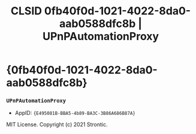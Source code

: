 ﻿---
title: "CLSID 0fb40f0d-1021-4022-8da0-aab0588dfc8b | UPnPAutomationProxy"
excerpt: What is COM-Object CLSID 0fb40f0d-1021-4022-8da0-aab0588dfc8b?
---

# {0fb40f0d-1021-4022-8da0-aab0588dfc8b}

### `UPnPAutomationProxy`
* AppID: `{E495081B-BBA5-4b89-BA3C-3B86A686B87A}`

MIT License. Copyright (c) 2021 Strontic.


